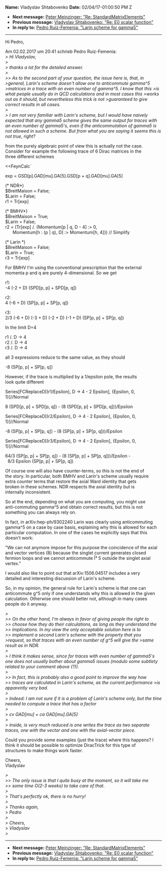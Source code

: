 **Name:** Vladyslav Shtabovenko
**Date:** 02/04/17-01:00:50 PM Z

  - **Next message:** [Peter Meinzinger: "Re:
    StandardMatrixElements"](1212.html)
  - **Previous message:** [Vladyslav Shtabovenko: "Re: E0 scalar
    function"](1210.html)
  - **In reply to:** [Pedro Ruiz-Femenia: "Larin scheme for
    gamma5"](1209.html)

-----

Hi Pedro,  

Am 02.02.2017 um 20:41 schrieb Pedro Ruiz-Femenia:  
*\> Hi Vladyslav,*  
*\>*  
*\> thanks a lot for the detailed answer.*  
*\>*  
*\>\> As to the second part of your question, the issue here is, that,
in \>general, Larin's scheme doesn't allow one to anticommute gamma^5
\>matrices in a trace with an even number of gamma^5. I know that this
\>is what people usually do in QCD calculations and in most cases this
\>works out as it should, but nevertheless this trick is not
\>guaranteed to give correct results in all cases.*  
*\>*  
*\> I am not very familiar with Larin's scheme, but I would have naively
expected that any gamma5 scheme gives the same output for traces with an
even number of gamma5's, even if the anticommutation of gamma5 is not
allowed in such a scheme. But from what you are saying it seems this is
not true, right?*  

from the purely algebraic point of view this is actually not the case.  
Consider for example the following trace of 6 Dirac matrices in the  
three different schemes  

<<FeynCalc\`  

exp = GSD[p].GAD[mu].GA[5].GSD[p +
q].GAD[mu].GA[5]  

(\* NDR\*)  
$BreitMaison = False;  
$Larin = False;  
r1 = Tr[exp]  

(\* BMHV\*)  
$BreitMaison = True;  
$Larin = False;  
r2 = (Tr[exp] /. {Momentum[p | q, D - 4] :\> 0,  
      Momentum[h : (p | q), D] :\> Momentum[h, 4]}) //
Simplify  

(\* Larin \*)  
$BreitMaison = False;  
$Larin = True;  
r3 = Tr[exp]  

For BMHV I'm using the conventional prescription that the external  
momenta p and q are purely 4-dimensional. So we get  

r1:  
\-4 (-2 + D) (SPD[p, p] + SPD[p, q])  

r2:  
4 (-6 + D) (SP[p, p] + SP[p, q])  

r3:  
2/3 (-6 + D) (-3 + D) (-2 + D) (-1 + D) (SP[p, p] + SP[p,
q])  

In the limit D=4  

r1 /. D -\> 4  
r2 /. D -\> 4  
r3 /. D -\> 4  

all 3 expressions reduce to the same value, as they should  

\-8 (SP[p, p] + SP[p, q])  

However, if the trace is multiplied by a 1/epsilon pole, the results  
look quite different  

Series[FCReplaceD[(r1/Epsilon), D -\> 4 - 2 Epsilon],
{Epsilon, 0,  
1}]//Normal  

8 (SPD[p, p] + SPD[p, q]) - (8 (SPD[p, p] +
SPD[p, q]))/Epsilon  

Series[FCReplaceD[(r2/Epsilon), D -\> 4 - 2 Epsilon],
{Epsilon, 0,  
1}]//Normal  

\-8 (SP[p, p] + SP[p, q]) - (8 (SP[p, p] +
SP[p, q]))/Epsilon  

Series[FCReplaceD[(r3/Epsilon), D -\> 4 - 2 Epsilon],
{Epsilon, 0,  
1}]//Normal  

64/3 (SP[p, p] + SP[p, q]) - (8 (SP[p, p] +
SP[p, q]))/Epsilon -  
  8/3 Epsilon (SP[p, p] + SP[p, q])  

Of course one will also have counter-terms, so this is not the end of  
the story. In particular, both BMHV and Larin's scheme usually require  
extra counter terms that restore the axial Ward identity that gets  
broken in these schemes. NDR respects the axial identity but is  
internally inconsistent.  

So at the end, depending on what you are computing, you might use  
anti-commuting gamma^5 and obtain correct results, but this is not  
something you can always rely on.  

In fact, in arXiv:hep-ph/9302240 Larin was clearly using anticommuting  
gamma^5 on a case by case basis, explaining why this is allowed for
each  
particular computation. In one of the cases he explicitly says that
this  
doesn't work:  

"We can not anymore impose for this purpose the coincidence of the
axial  
and vector vertices (8) because the singlet current generates closed  
fermion loops and we cannot anticommute Î³ 5 outside the singlet axial  
vertex."  

I would also like to point out that arXiv:1506.04517 includes a very  
detailed and interesting discussion of Larin's scheme.  

So, in my opinion, the general rule for Larin's scheme is that one can  
anticommute g^5 only if one understands why this is allowed in the
given  
calculation. Otherwise one should better not, although in many cases  
people do it anyway.  

*\>*  
*\>\> On the other hand, I'm always in favor of giving people the right
to*  
*\>\> choose how they do their calculations, as long as they understand
the*  
*\>\> implications. In my view the only acceptable solution here is
to*  
*\>\> implement a second Larin's scheme with the property that you
\>request, so that traces with an even number of g^5 will give the
\>same result as in NDR.*  
*\>*  
*\> I think it makes sense, since for traces with even number of
gamma5's one does not usually bother about gamma5 issues (modulo some
subtlety related to your comment above (?)).*  
*\>*  
*\>\> In fact, this is probably also a good point to improve the way
how*  
*\>\> traces are calculated in Larin's scheme, as the current
performance \>is apparently very bad.*  
*\>*  
*\> Indeed: I am not sure if it is a problem of Larin's scheme only, but
the time needed to compute a trace that has a factor*  
*\>*  
*\> cv GAD[mu] + ca GAD[mu].GA[5]*  
*\>*  
*\> inside, is very much reduced is one writes the trace as two separate
traces, one with the vector and one with the axial-vector piece.*  

Could you provide some examples (just the trace) where this happens? I  
think it should be possible to optimize DiracTrick for this type of  
structures to make things work faster.  

Cheers,  
Vladyslav  

*\>*  
*\>\> The only issue is that I quite busy at the moment, so it will take
me*  
*\>\> some time O(2-3 weeks) to take care of that.*  
*\>*  
*\> That's perfectly ok, there is no hurry\!*  
*\>*  
*\> Thanks again,*  
*\> Pedro*  
*\>*  
*\> Cheers,*  
*\> Vladyslav*  
*\>*  

-----

  - **Next message:** [Peter Meinzinger: "Re:
    StandardMatrixElements"](1212.html)
  - **Previous message:** [Vladyslav Shtabovenko: "Re: E0 scalar
    function"](1210.html)
  - **In reply to:** [Pedro Ruiz-Femenia: "Larin scheme for
    gamma5"](1209.html)

-----

